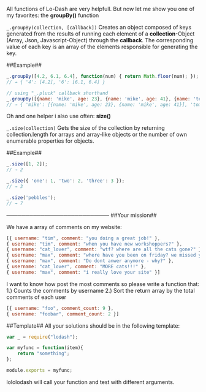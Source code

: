 All functions of Lo-Dash are very helpfull. But now let me show you one of my favorites: the **groupBy()** function

````_.groupBy(collection, [callback])````
Creates an object composed of keys generated from the results of running each element of a **collection**-Object (Array, Json, Javascript-Object) through the **callback**. The corresponding value of each key is an array of the elements responsible for generating the key.

##Example##
````javascript
_.groupBy([4.2, 6.1, 6.4], function(num) { return Math.floor(num); });
// → { '4': [4.2], '6': [6.1, 6.4] }

// using "_.pluck" callback shorthand
_.groupBy([{name: 'mike', age: 23}, {name: 'mike', age: 41}, {name: 'tom', age: 19}], 'name');
// → { 'mike': [{name: 'mike', age: 23}, {name: 'mike', age: 41}], 'tom': [{name: 'tom', age: 19}] }
````

Oh and one helper i also use often: **size()**

```` _.size(collection) ````
Gets the size of the collection by returning collection.length for arrays and array-like objects or the number of own enumerable properties for objects.

##Example##
````javascript
_.size([1, 2]);
// → 2

_.size({ 'one': 1, 'two': 2, 'three': 3 });
// → 3

_.size('pebbles');
// → 7
````

───────────────────────────
##Your mission##

We have a array of comments on my website:
````javascript
[{ username: "tim", comment: "you doing a great job!" },
{ username: "tim", comment: "when you have new workshoppers?" },
{ username: "cat_lover", comment: "wtf? where are all the cats gone?" },
{ username: "max", comment: "where have you been on friday? we missed you!" },
{ username: "max", comment: "Do dont anwer anymore - why?" },
{ username: "cat_lover", comment: "MORE cats!!!" },
{ username: "max", comment: "i really love your site" }]
````

I want to know how post the most comments so please write a function that:
1.) Counts the comments by username
2.) Sort the return array by the total comments of each user

````javascript
[{ username: "foo", comment_count: 9 },
{ username: "foobar", comment_count: 2 }]
````

##Template##
All your solutions should be in the following template:
```javascript
var _ = require("lodash");

var myfunc = function(item){
    return "something";
};

module.exports = myfunc;
```

lololodash will call your function and test with different arguments.